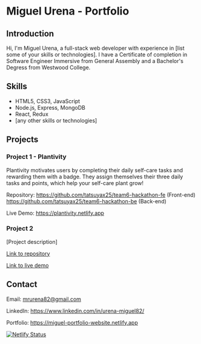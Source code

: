 # Miguel Urena - Portfolio

## Introduction

Hi, I'm Miguel Urena, a full-stack web developer with experience in [list some of your skills or technologies]. I have a Certificate of completion in Software Engineer Immersive from General Assembly and a Bachelor's Degress from Westwood College.

## Skills

- HTML5, CSS3, JavaScript
- Node.js, Express, MongoDB
- React, Redux
- [any other skills or technologies]

## Projects

### Project 1 - Plantivity

Plantivity motivates users by completing their daily self-care tasks and rewarding them with a badge. They assign themselves their three daily tasks and points, which help your self-care plant grow!

Repository: https://github.com/tatsuyax25/team6-hackathon-fe (Front-end)
            https://github.com/tatsuyax25/team6-hackathon-be (Back-end) 

Live Demo: https://plantivity.netlify.app

### Project 2

[Project description]

[Link to repository](https://github.com/yourusername/project2)

[Link to live demo](https://project2.example.com)

## Contact

Email: mrurena82@gmail.com

LinkedIn: https://www.linkedin.com/in/urena-miguel82/

Portfolio: https://miguel-portfolio-website.netlify.app

[![Netlify Status](https://api.netlify.com/api/v1/badges/301fa5cd-7694-42e1-a78e-172d85e37590/deploy-status)](https://app.netlify.com/sites/miguel-portfolio-website/deploys)